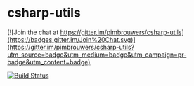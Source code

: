 # csharp-utils

[![Join the chat at https://gitter.im/pimbrouwers/csharp-utils](https://badges.gitter.im/Join%20Chat.svg)](https://gitter.im/pimbrouwers/csharp-utils?utm_source=badge&utm_medium=badge&utm_campaign=pr-badge&utm_content=badge)

[![Build Status](https://travis-ci.org/pimbrouwers/csharp-utils.svg?branch=master)](https://travis-ci.org/pimbrouwers/csharp-utils/)

